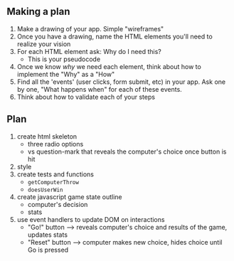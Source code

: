 ## Making a plan
1) Make a drawing of your app. Simple "wireframes"
2) Once you have a drawing, name the HTML elements you'll need to realize your vision
3) For each HTML element ask: Why do I need this?
    - This is your pseudocode
4) Once we know _why_ we need each element, think about how to implement the "Why" as a "How"
5) Find all the 'events' (user clicks, form submit, etc) in your app. Ask one by one, "What happens when" for each of these events.
6) Think about how to validate each of your steps

## Plan
1) create html skeleton
    - three radio options
    - vs question-mark that reveals the computer's choice once button is hit
2) style 
3) create tests and functions
    - `getComputerThrow`
    - `doesUserWin`
4) create javascript game state outline
    - computer's decision
    - stats 
5) use event handlers to update DOM on interactions
    - "Go!" button --> reveals computer's choice and results of the game, updates stats
    - "Reset" button --> computer makes new choice, hides choice until Go is pressed